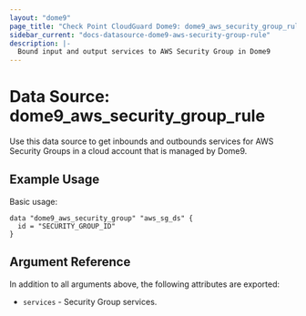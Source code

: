 ```yaml
---
layout: "dome9"
page_title: "Check Point CloudGuard Dome9: dome9_aws_security_group_rule"
sidebar_current: "docs-datasource-dome9-aws-security-group-rule"
description: |-
  Bound input and output services to AWS Security Group in Dome9
---
```


# Data Source: dome9_aws_security_group_rule

Use this data source to get inbounds and outbounds services for AWS Security Groups in a cloud account that is managed by Dome9.

## Example Usage

Basic usage:

```hcl
data "dome9_aws_security_group" "aws_sg_ds" {
  id = "SECURITY_GROUP_ID"
}

```

## Argument Reference
In addition to all arguments above, the following attributes are exported:

* `services` - Security Group services.
